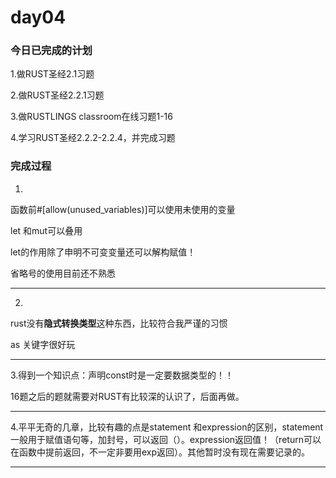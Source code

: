 # day04

### 今日已完成的计划

1.做RUST圣经2.1习题

2.做RUST圣经2.2.1习题

3.做RUSTLINGS classroom在线习题1-16

4.学习RUST圣经2.2.2-2.2.4，并完成习题

### 完成过程

1.

函数前#[allow(unused_variables)]可以使用未使用的变量

let 和mut可以叠用

let的作用除了申明不可变变量还可以解构赋值！

省略号的使用目前还不熟悉

---

2.

rust没有**隐式转换类型**这种东西，比较符合我严谨的习惯

as 关键字很好玩

---

3.得到一个知识点：声明const时是一定要数据类型的！！

16题之后的题就需要对RUST有比较深的认识了，后面再做。

---

4.平平无奇的几章，比较有趣的点是statement 和expression的区别，statement一般用于赋值语句等，加封号，可以返回（）。expression返回值！（return可以在函数中提前返回，不一定非要用exp返回）。其他暂时没有现在需要记录的。

---
